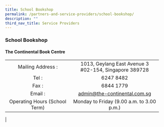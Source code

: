 ```yaml
---
title: School Bookshop
permalink: /partners-and-service-providers/school-bookshop/
description: ""
third_nav_title: Service Providers
---
```

### **School Bookshop**
#### **The Continental Book Centre**

|  |  |
|:---:|:---:|
| Mailing Address : | 1013, Geylang East Avenue 3<br>#02-154, Singapore 389728 |
| Tel : | 6247 8482 |
| Fax : | 6844 1779 |
| Email : | [admin@the-continental.com.sg](mailto:admin@the-continental.com.sg) |
| Operating Hours (School Term) | Monday to Friday (9.00 a.m. to 3.00 p.m.) |
|